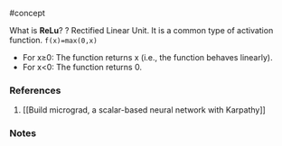 #concept

What is **ReLu**?
?
Rectified Linear Unit. It is a common type of activation function.
`f(x)=max(0,x)`
- For x≥0: The function returns x (i.e., the function behaves linearly).
- For x<0: The function returns 0.
<!--SR:!2024-08-24,28,190-->
### References
1. [[Build micrograd, a scalar-based neural network with Karpathy]]

### Notes




